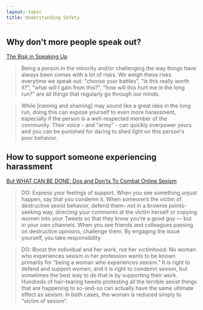```yaml
---
layout: topic
title: Understanding Safety
---
```


## Why don't more people speak out?

[The Risk in Speaking Up](http://www.ashedryden.com/the-risk-in-speaking-up)

>Being a person in the minority and/or challenging the way things have always been comes with a lot of risks. We weigh these risks everytime we speak out: "choose your battles", "is this really worth it?", "what will I gain from this?", "how will this hurt me in the long run?" are all things that regularly go through our minds.

>While [naming and shaming] may sound like a great idea in the long run, doing this can expose yourself to even more harassment, especially if the person is a well-respected member of the community. Their voice - and "army" - can quickly overpower yours and you can be punished for daring to shed light on this person's poor behavior.

## How to support someone experiencing harassment

[But WHAT CAN BE DONE: Dos and Don’ts To Combat Online Sexism](http://leighalexander.net/but-what-can-be-done-dos-and-donts-to-combat-online-sexism/)

>DO: Express your feelings of support. When you see something unjust happen, say that you condemn it. When someone’s the victim of destructive sexist behavior, defend them– not in a brownie points-seeking way, directing your comments at the victim herself or copying women into your Tweets so that they know you’re a good guy — but in your own channels. When you see friends and colleagues passing on destructive opinions, challenge them. By engaging the issue yourself, you take responsibility.

>DO: Boost the individual and her work, not her victimhood. No woman who experiences sexism in her profession wants to be known primarily for “being a woman who experiences sexism.” It is right to defend and support women, and it is right to condemn sexism, but sometimes the best way to do that is by supporting their work. Hundreds of hair-tearing tweets protesting all the terrible sexist things that are happening to so-and-so can actually have the same ultimate effect as sexism: In both cases, the woman is reduced simply to “victim of sexism”.